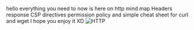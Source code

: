 hello 
everything you need to now is here on http mind map 
Headers 
response 
CSP directives
permission policy
and simple cheat sheet for curl and wget
I hope you enjoy it XD
![HTTP](https://github.com/M3oJ/Mind_Maps/assets/131363782/51f29e8e-0995-434f-9707-1639d4ef82a9)

